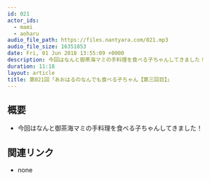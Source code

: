 ```yaml
---
id: 021
actor_ids:
  - mami
  - aoharu
audio_file_path: https://files.nantyara.com/021.mp3
audio_file_size: 16351853
date: Fri, 01 Jun 2018 13:55:09 +0000
description: 今回はなんと御茶海マミの手料理を食べる子ちゃんしてきました！
duration: 11:18
layout: article
title: 第021回「あおはるのなんでも食べる子ちゃん【第三回目】」
---
```

## 概要

* 今回はなんと御茶海マミの手料理を食べる子ちゃんしてきました！

## 関連リンク

* none
